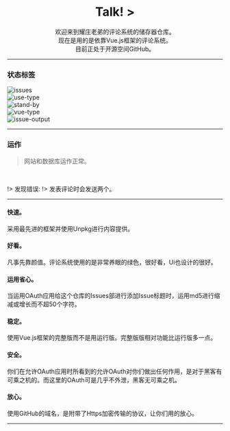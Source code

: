 <center>
<h1> Talk! > </h1>
</center>
<center>
欢迎来到耀庄老弟的评论系统的储存器仓库。<br/>
现在是用的是依靠Vue.js框架的评论系统。<br/>
目前正处于开源空间GitHub。
</center>

---
### 状态标签
![issues](https://img.shields.io/github/issues/sunbossrs/suntalk_save.svg?style=flat-square)  
![use-type](https://img.shields.io/badge/use--type-vue.js-green.svg?style=flat-square)  
![stand-by](https://img.shields.io/badge/stand--by-vssue-green.svg?style=flat-square)  
![vue-type](https://img.shields.io/badge/vue--type-full-orange.svg?style=flat-square)  
![issue-output](https://img.shields.io/badge/issue--output-md5-lightgrey.svg?style=flat-square)

---
### 运作
> 网站和数据库运作正常。
<br/>

!> 发现错误: 
!> 发表评论时会发送两个。

---

#### 快速。
采用最先进的框架并使用Unpkg进行内容提供。

#### 好看。
凡事先靠颜值。评论系统使用的是非常养眼的绿色，很好看，Ui也设计的很好。

#### 运用省心。
当运用OAuth应用给这个仓库的Issues部进行添加Issue标题时，运用md5进行缩减或增长而不超50个字符。

#### 稳定。
使用Vue.js框架的完整版而不是用运行版。完整版版相对功能比运行版多一点。

#### 安全。
你们在允许OAuth应用时所看到的允许OAuth对你们做出任何作用，是对于黑客有可乘之机的。而这里的OAuth可是几乎不外泄，黑客无可乘之机。

#### 放心。
使用GitHub的域名，是附带了Https加密传输的协议，让你们用的放心。

---

<div id="vssue"></div>
<link rel="stylesheet" href="https://unpkg.com/vssue/dist/vssue.min.css">
<script src="https://unpkg.com/vue/dist/vue.min.js"></script>
<script src="https://unpkg.com/vssue/dist/vssue.github.min.js"></script>
<script src="https://cdn.bootcss.com/blueimp-md5/2.10.0/js/md5.min.js"></script>
  <script>
    var talk = SunTalk
    new Vue({
      el: '#vssue',
      render: h => h('Vssue', {
        props: {
          title: 'SunTalk',
          options: {
            owner: 'SunbossRS',
            repo: 'SunTalk_Save',
            clientId: '800a929ad18c8e90fdbc',
            clientSecret: '3dcb1cc3680b9b85ad4291367b4aafefd6806e58',
          },
        }
      })
    })
  </script>
